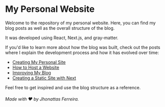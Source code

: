 # My Personal Website

Welcome to the repository of my personal website. Here, you can find my blog posts as well as the overall structure of the blog.

It was developed using React, Next.js, and gray-matter.

If you'd like to learn more about how the blog was built, check out the posts where I explain the development process and how it has evolved over time:

- [Creating My Personal Site](https://jhocore.com/blog/en/creating-my-personal-site)
- [How to Host a Website](https://jhocore.com/blog/en/how-to-hosting-a-website)
- [Improving My Blog](https://jhocore.com/blog/en/improving-my-blog)
- [Creating a Static Site with Next](https://jhocore.com/blog/en/static-site-generation-with-next)

Feel free to get inspired and use the blog structure as a reference.

###### Made with ❤️  by Jhonattas Ferreira.

